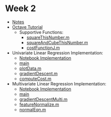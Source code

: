 # Week 2

- [Notes ](WeekNotes.ipynb)
- [Octave Tutorial](octave_tutorial.ipynb)
  - Supportive Functions:
    - [squareThisNumber.m](/squareThisNumber.m)
    - [squareAndCubeThisNumber.m](squareAndCubeThisNumber.m)
    - [costFunctionJ.m](/costFunctionJ.m)
- Univariate Linear Regression Implementation:
  - [Notebook Implementation](Univariate_Linear_Regression.ipynb)
  - [main](oneLinearRegression.m)
  - [plotData.m](plotData.m)
  - [gradientDescent.m](gradientDescent.m)
  - [computeCost.m](computeCost.m)
- Multivariate Linear Regression Implementation:
  - [Notebook Implementation](multivariate_Linear_Regression.ipynb)
  - [main](multivariate_linear_regression.m)
  - [gradientDescentMulti.m](gradientDescentMulti.m)
  - [featureNormalize.m](featureNormalize.m)
  - [normalEqn.m](normalEqn.m)
